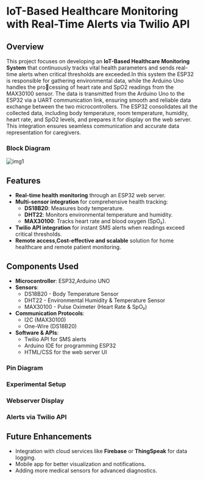 # IoT-Based Healthcare Monitoring with Real-Time Alerts via Twilio API

## Overview
This project focuses on developing an **IoT-Based Healthcare Monitoring System** that continuously tracks vital health parameters and sends real-time alerts when critical thresholds are exceeded.In this system the ESP32 is responsible for gathering environmental data, while the Arduino Uno handles the processing of heart rate and SpO2 readings from the MAX30100
sensor. The data is transmitted from the Arduino Uno to the ESP32 via a UART communication link, ensuring smooth and reliable data exchange between the two microcontrollers. The ESP32 consolidates all the collected data, including body
temperature, room temperature, humidity, heart rate, and SpO2 levels, and prepares it for display on the web server. This integration ensures seamless communication and accurate data representation for caregivers.

### Block Diagram
![img1]()
## Features
- **Real-time health monitoring** through an ESP32 web server.
- **Multi-sensor integration** for comprehensive health tracking:
  - **DS18B20**: Measures body temperature.
  - **DHT22**: Monitors environmental temperature and humidity.
  - **MAX30100**: Tracks heart rate and blood oxygen (SpO₂).
- **Twilio API integration** for instant SMS alerts when readings exceed critical thresholds.
- **Remote access,Cost-effective and scalable** solution for home healthcare and remote patient monitoring.


## Components Used
- **Microcontroller**: ESP32,Arduino UNO
- **Sensors**:
  - DS18B20 - Body Temperature Sensor
  - DHT22 - Environmental Humidity & Temperature Sensor
  - MAX30100 - Pulse Oximeter (Heart Rate & SpO₂)
- **Communication Protocols**:
  - I2C (MAX30100)
  - One-Wire (DS18B20)
- **Software & APIs**:
  - Twilio API for SMS alerts
  - Arduino IDE for programming ESP32
  - HTML/CSS for the web server UI
###  Pin Diagram





### Experimental Setup

### Webserver Display

### Alerts via Twilio API

## Future Enhancements
- Integration with cloud services like **Firebase** or **ThingSpeak** for data logging.
- Mobile app for better visualization and notifications.
- Adding more medical sensors for advanced diagnostics.

